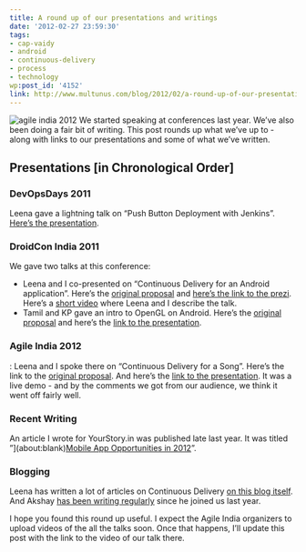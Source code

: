 ```yaml
---
title: A round up of our presentations and writings
date: '2012-02-27 23:59:30'
tags:
- cap-vaidy
- android
- continuous-delivery
- process
- technology
wp:post_id: '4152'
link: http://www.multunus.com/blog/2012/02/a-round-up-of-our-presentations-and-writings/
---
```


![agile india 2012](http://www.multunus.com/wp-content/uploads/2012/02/agile-india-2012.jpg)
We started speaking at conferences last year. We’ve also been doing a fair bit of writing. This post rounds up what we’ve up to - along with links to our presentations and some of what we’ve written.

## Presentations [in Chronological Order]

### DevOpsDays 2011
Leena gave a lightning talk on “Push Button Deployment with Jenkins”. [Here’s the presentation](http://sliwww.slideshare.net/leenasn/push-button-deployment-using-jenkins).

### DroidCon India 2011
We gave two talks at this conference:

- Leena and I co-presented on “Continuous Delivery for an Android application”. Here’s the [original proposal](http://funnel.hasgeek.com/droidcon/83-continuous-delivery-for-an-android-application) and [here’s the link to the prezi](http://prezi.com/56ueprf0mkql/continuous-delivery-on-android/). Here’s a [short video](http://www.youtube.com/watch?feature=player_embedded&v=uNvjNIK1EEU) where Leena and I describe the talk.
- Tamil and KP gave an intro to OpenGL on Android. Here’s the [original proposal](http://funnel.hasgeek.com/droidcon/94-introduction-to-opengl-in-android) and here’s the [link to the presentation](http://www.slideshare.net/tamillarasan/introduction-to-openglinandroid?from=ss_embed).

### Agile India 2012
: Leena and I spoke there on “Continuous Delivery for a Song”. Here’s the link to the 
[original proposal](http://submit2012india.agilealliance.org/node/8894). And here’s the 
[link to the presentation](https://docs.google.com/a/multunus.com/present/view?id=0AQj1177vtu0MZHRoM2dmN180NzRneGp2bXRndw). It was a live demo - and by the comments we got from our audience, we think it went off fairly well.

### Recent Writing
An article I wrote for YourStory.in was published late last year. It was titled ”](about:blank)[Mobile App Opportunities in 2012](http://yourstory.in/2011/12/a-sneak-peek-into-mobile-app-opportunities-in-2012/)”.

### Blogging
Leena has written a lot of articles on Continuous Delivery [on this blog itself](http://www.multunus.com/blog/categories/continuous-delivery/). And Akshay [has been writing regularly](http://akshayatmultunus.wordpress.com/) since he joined us last year.

I hope you found this round up useful. I expect the Agile India organizers to upload videos of the all the talks soon. Once that happens, I’ll update this post with the link to the video of our talk there.
